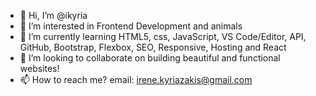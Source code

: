 - 👋 Hi, I’m @ikyria 
- 👀 I’m interested in Frontend Development and animals
- 🌱 I’m currently learning HTML5, css, JavaScript, VS Code/Editor, API, GitHub, Bootstrap, Flexbox, SEO, Responsive, Hosting and React
- 💞️ I’m looking to collaborate on building beautiful and functional websites!
- 📫 How to reach me?  email: irene.kyriazakis@gmail.com

<!---
ikyria/ikyria is a ✨ special ✨ repository because its `README.md` (this file) appears on your GitHub profile.
You can click the Preview link to take a look at your changes.
--->
